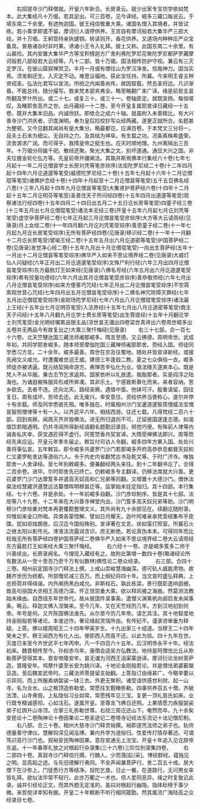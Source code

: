 <!-- { "loadSidebar": true } -->
　　右招提寺沙门释僧就。开皇六年新合。长房录云。就少出家专宝坊学依如梵本。此大集经凡十万偈。若具足出。可三百卷。见今译经。崛多三藏口每说云。于填东南二千余里。有遮拘迦国。彼王纯信敬重大乘。诸国名僧入其境者。并皆试练。若小乘学即遣不留。摩诃衍人请停供养。王宫自有摩诃般若大集华严三部大经。并十万偈。王躬受持亲执键钥。转读则开。香花供养。又道场内种种庄严众宝备具。普悬诸杂时非时果。诱诸小王令入礼拜。彼土又称。此国东南二十余里。有山甚险。其内安置大集华严方等宝积楞迦方广舍利弗陀罗尼花聚陀罗尼都萨罗藏摩诃般若八部般若大云经等。凡十二部。皆十万偈。国法相传防护守视。兼云有三灭定罗汉。在彼山窟寂禅冥卫。半月一月或有僧往山为罗汉净发。信哉神力。固当实焉。须发剃还生。入灭定不动。难思议福地。获此宝任持。所冀。今来明王睿主种贤绍圣。弘法化君写以宣流。所统之内闻善尚传。故因叙载。然去圣将远。凡识渐昏。不能总持。随分撮写。致来梵本部夹弗全。略至略翻广来广译。缘是前哲支昙所翻及罗什所出。或二十七。或复三十。或三十一。卷轴匪定。就既宣扬。每恒嗟叹。及睹耶舍高齐之世。出月藏经一十二卷。至今开皇复属耶舍译日藏经一十五卷。既并大集本旧品。内诚欣跃。即依合之成六十轴。就虽附入未善精比。有大兴善寺沙门洪庆者。识度渊明。奉为皇后捡挍抄写众经两藏。遂更正就所合。名题甚为整顿。又今见翻其闻尚有是大集分。略最都讫。应满百卷。于本梵文三分将一。且夫土石末为细尘。无自持之力。及其结为坤阜。有生载之功。况条离株希盛荣。流舍源求广润。而可得乎。我隋皇帝之挺生也。应天时顺地理。九州离隔出三百年。十万偈分将踰千祀。散经还聚。聚光大集之文。别坏遂通。通显大兴之国。非夫位握金轮化弘方等。先皇前帝开疆阐法。其孰并斯焉佛本行集经六十卷(七年七月起十一年二月讫僧昙学士长房刘凭等笔彦琮序)法炬陀罗尼经二十卷(十二年四月起十四年六月讫道邃等笔受)威德陀罗尼经二十卷(十五年七月起十六年十二月讫僧琨等笔受)诸佛护念经十卷(十四年十月起至十二月讫僧昙等笔受)五千五百佛名经八卷(十三年八月起十四年九月讫僧昙等笔受)大集贤护菩萨经六卷(十四年十二月起十五年二月讫明芬等笔受)圣善住天子所问经四卷(十五年四月出道邃等笔受)观察诸法行经四卷(十五年四月二十四日出五月二十五日讫长房等笔受)四童子经三卷(十三年五月出七月讫僧琨笔受)诸法本无经三卷(开皇十五年六月起七月讫刘凭等笔受)虚空孕菩萨经二卷(七年正月起三月讫僧昙笔受彦琮序)大方等大云请雨经(见唐录)月上女经二卷(十一年四月翻六月讫刘凭笔受琮序)善思童子经二卷(十一年七月起九月讫长房笔受琮序)无所有菩萨经四卷(见唐录)移识经二卷(十一年十一月翻十二月讫长房笔受)譬喻王经二卷(十五年五月出六月讫道密等笔受)护国菩萨经二卷(见唐录)发觉净心经二卷(十五年九月出十月讫僧琨笔受)一向出生菩萨经(五年十一月出十二月讫僧昙等笔受琮序)佛华严入如来不思议境界经二卷(见唐录)大威灯仙人问疑经(六年正月出二月讫道邃笔受琮序)文殊尸利行经(六年三月出四月讫僧昙笔受琮序)东方最胜灯王如来经(见唐录)八佛名号经(六年五月出六月讫道邃笔受琮序)希有挍量功德经(六年六月出其月讫僧昙笔受彦琮序)善恭敬师经(六年七月出八月讫僧昙笔受琮序)如来方便善巧咒经(七年正月出二月讫僧昙笔受琮序)不空罥索观世音心咒经(七年四月出五月讫僧昙笔受琮序)十二佛名神咒除障灭罪经(七年五月出讫僧琨笔受琮序)金刚场陀罗尼经(七年六月出八月讫僧琨笔受琮序)诸法最上王经(十五年出七月讫明芬笔受)入法界经(十五年七月出八月讫道密等笔受)商主天子问经(十五年八月翻九月讫学士费长房等笔受)出生菩提经(十五年十月翻讫学士刘凭笔受)金光明经嘱累品银主品(凉世昙无谶出四卷梁世真谛出六卷周世崛多出五卷并无两品今有故复出之)大乘三聚忏悔经(见唐录)
　　右三十七部。合一百七十六卷。北天竺犍达国三藏法师阇那崛多。隋言至德。又云佛德。周明帝世。武成年初。共同学耶舍崛多。随本师至摩伽陀国三藏禅师阇那耶舍。赍经入国。师徒同学悉习方言。二十余年。崛多最善。周世在京及往蜀地。随处并皆宣译新经。或接先阙文义咸允。时遭魔难世迫王威。建德三年逢毁二教。夏之七众俱俗一衣。崛多师徒亦被诱逼。既元结契捐命游方。弗惮苦辛弘化为业。值法陵灭遂爽本心。既是梵人不从华服。秉古志节乞求返邦。国家依听以礼放遣。我脂那者。实是阎浮之陆海也。为诸遐裔殊服异形咸所奔凑。其非乐土。宁感致斯慕化而来。来者容纳。思乡欲去。去者不违。还向北天。路经突厥。遇值中面。他钵可汗。殷重请留。因往复日。周有成坏。劳师去还。此无废兴。幸安意住。资给供养当使称心。遂尔并停十有余载。师及同学悉彼先殂。唯多独在。时属相州沙门宝暹道邃智周僧威法宝僧昙智照僧律等十有一人。以齐武平六年。相结西游。往还七载。凡得梵经二百六十部。回到突厥。闻周灭齐并毁佛法。进无所归退则不可。迁延彼国遂逢志德。如渴值饮若暗遇明。仍共寻阅所得新经请翻名题勘旧录目。频觉巧便。有殊前人律等内诚各私庆幸。获宝遇匠得不虚行。同誓焚香共契宣译。大隋受禅佛法即兴。周等赍经先来应运。开皇元年季冬届止。敕旨付司访人令翻。崛多四年方果入国。处处兴善将事弘宣。五年敕旨。即令崛多共婆罗门沙门若那竭多开府高恭恭息都督天奴和仁又婆罗毗舍达等道俗六人。令于内史内省翻梵古书及乾文等。于时广济寺。唯独耶舍一人舍译经。至七年别敕崛多。便兼翻经两头来往。到十二年翻书讫了。合得二百余卷。进毕。尔时耶舍先已终亡。仍敕崛多专主翻译。仍移法席就大兴善。更召婆罗门沙门达摩笈多并遣高天奴高和仁兄弟等同翻。又增置十大德沙门。僧休法粲法经慧藏洪遵慧远法纂僧晖明穆昙迁等。监掌始末铨定指归。其十四部。本行集经。七十六卷。并是余处。十一年前崛多自翻。沙门彦琮制序。皆是其十七部。法炬等八十九卷。十二年来在大兴善寺禅堂内出。沙门笈多高天奴兄弟等助。沙门明穆沙门彦琮重对梵本再更覆勘整理文义。其外尚有九十余部见在。续翻讫随附录。仰惟如来金口所唱。异类各蒙悟解。譬如日月耀天。迦叶阿难亲承梵音结集布乎皮牒。犹如炬烛朗夜。后汉迄今国俗殊别。宣译著在文言。状如萤灯照室。所冀石火之继太阳以影传光。津液法流露润含识。庶无断绝。若论真伪本末。可得同年而比校哉无所有菩萨经四卷护国菩萨经二卷佛华严入如来不思议境界经二卷大云请雨经东方最胜灯王如来经大乘三聚忏悔经。
　　右六经十一卷。亦是崛多笈多二师于兴善续出。长房录阙名。今搜现入藏经有之。故附此第增一数四十卷(略诸经论所有数法从一至十至百乃至千万有似数林)佛性论二卷众经录。
　　右三部。合四十三卷。相州前定国寺沙门释法上撰。上戒山崇峻慧海幽深。德可轨人威能肃物。故魏齐世历为统都。所部僧尼减三百万。而上纲纪将四十年。当文宣时盛弘释典。上总担荷并得缉谐。内外阐扬黑白咸允。非斯柱石。孰此栋梁。景行既彰逸响遐被。致高句丽国大丞相王高德乃深。怀正信崇重大乘。欲以释风被之海曲。然莫测法教始末缘由。自西徂东年世帝代。故从彼国件录事条。遣僧义渊乘帆向邺启发未闻事条。略云。释迦文佛入涅槃来。至今几年。又在天竺经历几年。方到汉地初到何帝。年号是何。又齐陈国佛法谁先。从尔至今历几年帝。请乞具注。其十地智度地持金刚般若等诸论。本谁述作。著论缘起灵瑞所由。有传纪不。谨录咨审垂为释疑。上答。佛以姬周昭王二十四年甲寅岁生。十九出家三十成道。当穆王二十四年癸未之岁。穆王闻西方有化人出。便即西入而竟不还。以此为验。四十九年在世。灭度已来至今齐世武平七年丙申。凡一千四百六十五年。后汉明帝永平十年。经法初来。魏晋相传至今。孙权赤乌年。康僧会适吴方弘教法。地持是阿僧佉比丘从弥勒菩萨受得其本。晋安帝隆安年。昙无谶为河西王沮渠蒙逊译。摩诃衍论龙树菩萨造。晋隆安年。鸠摩什婆至长安为姚兴译。十地论金刚般若论。并是僧佉弟婆薮槃豆造。至后魏宣武帝时。三藏法师菩提留支始翻。上答指订由缘甚广。今略举要以示异同。而上所服素纳袈裟一钵三衣。外更无聚积。诸受请供感世利财。起一山寺。名为合水。山之极顶造弥勒堂。常愿往生觐睹弥勒。四事供养百五十僧。齐破法湮。山寺弗毁。上私隐俗习业如常。常愿残年见三宝。复更一顶礼慈氏如来。业行既专精诚感彻。心如注石。遂属开皇。至尊龙飞佛日还照。上果情愿力疾服袈裟弟子扛舆升山寺顶。合掌三礼弥勒世尊。右绕三周讫还山下。奄然而卒。九十余矣安民论十二卷陶神论十卷因果论二卷圣迹记二卷塔寺记经法东流记十法记僧尼制。
　　右八部。合三十卷。相州大慈寺沙门释灵裕撰。裕即道凭法师之弟子也。轨师德量善守律仪。慧解钩深见闻泓博。兼内外学为道俗归。性爱传灯情存著述。可谓笃识高行沙门也。观裕安民陶神因果。意存宣通无上法宝。开皇十年追入见讫辞帝东返。十一年春厚礼放之对根起行杂录集(三十六卷)三阶位别录集四卷。
　　右二部四十卷。真寂寺沙门释信行撰。行魏人。少而落[髟/采]。博综群经。蕴独见之明。显高蹈之迹。与先旧德解行弗同。不全声闻兼菩萨行。舍二百五十戒。居大僧下在沙弥上。门徒悉行方等结净。投陀乞食。日止一餐。在道路行。无问男女率皆礼拜。欲似法华常不轻行。此亦万衢之一术也。但人爱同恶异。缘之时复致讥此录。诚并引经论正文。而其外题无定准的。虽曰对根起行幽隐。指体标榜于事少微。来哲傥详幸知有据。开皇二十年敕断不听行相同箴勖。然其属流广海陆高之众经录目七卷。
